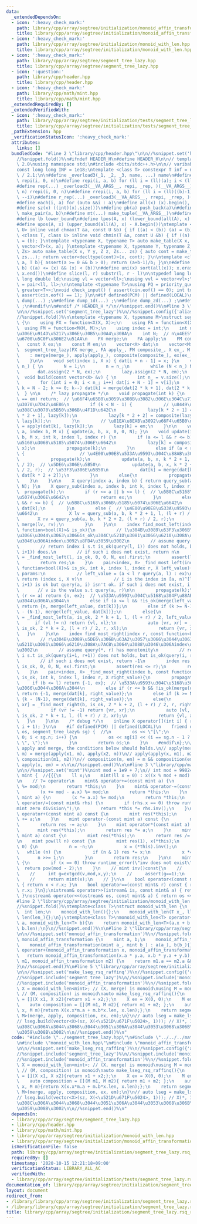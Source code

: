 ```yaml
---
data:
  _extendedDependsOn:
  - icon: ':heavy_check_mark:'
    path: library/cpp/array/segtree/initialization/monoid_affin_transformation.hpp
    title: library/cpp/array/segtree/initialization/monoid_affin_transformation.hpp
  - icon: ':heavy_check_mark:'
    path: library/cpp/array/segtree/initialization/monoid_with_len.hpp
    title: library/cpp/array/segtree/initialization/monoid_with_len.hpp
  - icon: ':heavy_check_mark:'
    path: library/cpp/array/segtree/segment_tree_lazy.hpp
    title: library/cpp/array/segtree/segment_tree_lazy.hpp
  - icon: ':question:'
    path: library/cpp/header.hpp
    title: library/cpp/header.hpp
  - icon: ':heavy_check_mark:'
    path: library/cpp/math/mint.hpp
    title: library/cpp/math/mint.hpp
  _extendedRequiredBy: []
  _extendedVerifiedWith:
  - icon: ':heavy_check_mark:'
    path: library/cpp/array/segtree/initialization/tests/segment_tree_lazy.rsq_raffinq.test.cpp
    title: library/cpp/array/segtree/initialization/tests/segment_tree_lazy.rsq_raffinq.test.cpp
  _pathExtension: hpp
  _verificationStatusIcon: ':heavy_check_mark:'
  attributes:
    links: []
  bundledCode: "#line 2 \"library/cpp/header.hpp\"\n\n//%snippet.set('header')%\n\
    //%snippet.fold()%\n#ifndef HEADER_H\n#define HEADER_H\n\n// template version\
    \ 2.0\nusing namespace std;\n#include <bits/stdc++.h>\n\n// varibable settings\n\
    const long long INF = 1e18;\ntemplate <class T> constexpr T inf = numeric_limits<T>::max()\
    \ / 2.1;\n\n#define _overload3(_1, _2, _3, name, ...) name\n#define _rep(i, n)\
    \ repi(i, 0, n)\n#define repi(i, a, b) for (ll i = (ll)(a); i < (ll)(b); ++i)\n\
    #define rep(...) _overload3(__VA_ARGS__, repi, _rep, )(__VA_ARGS__)\n#define _rrep(i,\
    \ n) rrepi(i, 0, n)\n#define rrepi(i, a, b) for (ll i = (ll)((b)-1); i >= (ll)(a);\
    \ --i)\n#define r_rep(...) _overload3(__VA_ARGS__, rrepi, _rrep, )(__VA_ARGS__)\n\
    #define each(i, a) for (auto &&i : a)\n#define all(x) (x).begin(), (x).end()\n\
    #define sz(x) ((int)(x).size())\n#define pb(a) push_back(a)\n#define mp(a, b)\
    \ make_pair(a, b)\n#define mt(...) make_tuple(__VA_ARGS__)\n#define ub upper_bound\n\
    #define lb lower_bound\n#define lpos(A, x) (lower_bound(all(A), x) - A.begin())\n\
    #define upos(A, x) (upper_bound(all(A), x) - A.begin())\ntemplate <class T, class\
    \ U> inline void chmax(T &a, const U &b) { if ((a) < (b)) (a) = (b); }\ntemplate\
    \ <class T, class U> inline void chmin(T &a, const U &b) { if ((a) > (b)) (a)\
    \ = (b); }\ntemplate <typename X, typename T> auto make_table(X x, T a) { return\
    \ vector<T>(x, a); }\ntemplate <typename X, typename Y, typename Z, typename...\
    \ Zs> auto make_table(X x, Y y, Z z, Zs... zs) { auto cont = make_table(y, z,\
    \ zs...); return vector<decltype(cont)>(x, cont); }\n\ntemplate <class T> T cdiv(T\
    \ a, T b){ assert(a >= 0 && b > 0); return (a+b-1)/b; }\n\n#define is_in(x, a,\
    \ b) ((a) <= (x) && (x) < (b))\n#define uni(x) sort(all(x)); x.erase(unique(all(x)),\
    \ x.end())\n#define slice(l, r) substr(l, r - l)\n\ntypedef long long ll;\ntypedef\
    \ long double ld;\nusing vl = vector<ll>;\nusing vvl = vector<vl>;\nusing pll\
    \ = pair<ll, ll>;\n\ntemplate <typename T>\nusing PQ = priority_queue<T, vector<T>,\
    \ greater<T>>;\nvoid check_input() { assert(cin.eof() == 0); int tmp; cin >> tmp;\
    \ assert(cin.eof() == 1); }\n\n#if defined(PCM) || defined(LOCAL)\n#else\n#define\
    \ dump(...) ;\n#define dump_1d(...) ;\n#define dump_2d(...) ;\n#define cerrendl\
    \ ;\n#endif\n\n#endif /* HEADER_H */\n//%snippet.end()%\n#line 3 \"library/cpp/array/segtree/segment_tree_lazy.hpp\"\
    \n\n//%snippet.set('segment_tree_lazy')%\n//%snippet.config({'alias':'lazy'})%\n\
    //%snippet.fold()%\n\ntemplate <typename X, typename M>\nstruct segment_tree_lazy\
    \ {\n    using FX = function<X(X, X)>;\n    using FA = function<X(X, M)>;\n  \
    \  using FM = function<M(M, M)>;\n    using index = int;\n    int n;  // \u5143\
    \u306E\u914D\u5217\u306E\u30B5\u30A4\u30BA\n    int N;  // n\u4EE5\u4E0A\u306E\
    \u6700\u5C0F\u306E2\u51AA\n    FX merge;\n    FA apply;\n    FM composite;\n \
    \   const X ex;\n    const M em;\n    vector<X> dat;\n    vector<M> lazy;\n  \
    \  segment_tree_lazy(FX merge_, FA apply_, FM composite_, X ex_, M em_)\n    \
    \    : merge(merge_), apply(apply_), composite(composite_), ex(ex_), em(em_) {\n\
    \    }\n\n    void set(index i, X x) { dat[i + n - 1] = x; }\n    void init(index\
    \ n_) { \n        N = 1;\n        n = n_;\n        while (N < n_) N <<= 1;\n \
    \       dat.assign(2 * N, ex);\n        lazy.assign(2 * N, em);\n    } \n\n  \
    \  void build(const vector<X> &v) { \n        int n_ = v.size();\n        init(n_);\n\
    \        for (int i = 0; i < n_; i++) dat[i + N - 1] = v[i];\n        for (int\
    \ k = N - 2; k >= 0; k--) dat[k] = merge(dat[2 * k + 1], dat[2 * k + 2]);\n  \
    \  } \n\n    /* lazy propagate */\n    void propagate(int k) {\n        if (lazy[k]\
    \ == em) return;  // \u66F4\u65B0\u3059\u308B\u3082\u306E\u304C\u7121\u3051\u308C\
    \u3070\u7D42\u4E86\n        if (k < N - 1) {            // \u8449\u3067\u306A\u3051\
    \u308C\u3070\u5B50\u306B\u4F1D\u642C\n            lazy[k * 2 + 1] = composite(lazy[k\
    \ * 2 + 1], lazy[k]);\n            lazy[k * 2 + 2] = composite(lazy[k * 2 + 2],\
    \ lazy[k]);\n        }\n        // \u81EA\u8EAB\u3092\u66F4\u65B0\n        dat[k]\
    \ = apply(dat[k], lazy[k]);\n        lazy[k] = em;\n    }\n\n    void update(index\
    \ a, index b, M x) { update(a, b, x, 0, 0, N); }\n    void update(index a, index\
    \ b, M x, int k, index l, index r) {\n        if (a <= l && r <= b) {  // \u5B8C\
    \u5168\u306B\u5185\u5074\u306E\u6642\n            lazy[k] = composite(lazy[k],\
    \ x);\n            propagate(k);\n        }\n        else if (a < r && l < b)\
    \ {                     // \u4E00\u90E8\u533A\u9593\u304C\u88AB\u308B\u6642\n\
    \            propagate(k);\n            update(a, b, x, k * 2 + 1, l, (l + r)\
    \ / 2);  // \u5DE6\u306E\u5B50\n            update(a, b, x, k * 2 + 2, (l + r)\
    \ / 2, r);  // \u53F3\u306E\u5B50\n            dat[k] = merge(dat[k * 2 + 1],\
    \ dat[k * 2 + 2]);\n        }\n        else{\n            propagate(k);\n    \
    \    }\n    }\n\n    X query(index a, index b) { return query_sub(a, b, 0, 0,\
    \ N); }\n    X query_sub(index a, index b, int k, index l, index r) {\n      \
    \  propagate(k);\n        if (r <= a || b <= l) {  // \u5B8C\u5168\u306B\u5916\
    \u5074\u306E\u6642\n            return ex;\n        }\n        else if (a <= l\
    \ && r <= b) {  // \u5B8C\u5168\u306B\u5185\u5074\u306E\u6642\n            return\
    \ dat[k];\n        }\n        else {  // \u4E00\u90E8\u533A\u9593\u304C\u88AB\u308B\
    \u6642\n            X lv = query_sub(a, b, k * 2 + 1, l, (l + r) / 2);\n     \
    \       X rv = query_sub(a, b, k * 2 + 2, (l + r) / 2, r);\n            return\
    \ merge(lv, rv);\n        }\n    }\n\n    index find_most_left(index l, const\
    \ function<bool(X)>& is_ok){\n        // l\u304B\u3089\u53F3\u306B\u63A2\u3057\
    \u3066\u3044\u3063\u3066is_ok\u304C\u521D\u3081\u3066\u6210\u308A\u7ACB\u3064\u3088\
    \u3046\u306Aindex\u3092\u8FD4\u3059\u3002\n        // assume query(l, *) has monotonity\n\
    \        // return index i s.t is_ok(query(l, i)) does not holds, but is_ok(query(l,\
    \ i+1)) does.\n        // if such i does not exist, return n\n        index res\
    \ = _find_most_left(l, is_ok, 0, 0, N, ex).first;\n        assert(l <= res);\n\
    \        return res;\n    }\n    pair<index, X> _find_most_left(index a, const\
    \ function<bool(X)>& is_ok, int k, index l, index r, X left_value){\n        //\
    \ params:\n            // left_value = (a < l ? query(a, l) : ex)\n        //\
    \ return (index i, X v)\n            // i is the index in [a, n)^[l, r) s.t query(a,\
    \ i+1) is ok but query(a, i) isn't ok. if such i does not exist, i = n\n     \
    \       // v is the value s.t query(a, r)\n\n        propagate(k);\n        if\
    \ (r <= a) return {n, ex};  // \u533A\u9593\u304C\u5168\u304F\u88AB\u3063\u3066\
    \u3044\u306A\u3044\n        else if (a <= l && !is_ok(merge(left_value, dat[k])))\
    \ return {n, merge(left_value, dat[k])};\n        else if (k >= N-1) return {k\
    \ - (N-1), merge(left_value, dat[k])};\n        else{\n            auto [vl, xl]\
    \ = _find_most_left(a, is_ok, 2 * k + 1, l, (l + r) / 2, left_value);\n      \
    \      if (vl != n) return {vl, xl};\n            auto [vr, xr] = _find_most_left(a,\
    \ is_ok, 2 * k + 2, (l + r) / 2, r, xl);\n            return {vr, xr};\n     \
    \   }\n    }\n\n    index find_most_right(index r, const function<bool(X)>& is_ok){\n\
    \        // r\u304B\u3089\u5DE6\u306B\u63A2\u3057\u3066\u3044\u3063\u3066is_ok\u304C\
    \u521D\u3081\u3066\u6210\u308A\u7ACB\u3064\u3088\u3046\u306Aindex\u3092\u8FD4\u3059\
    \u3002\n        // assume query(*, r) has monotonity\n        // return index\
    \ i s.t is_ok(query(i+1, r+1)) does not holds, but is_ok(query(i, r+1)) does.\n\
    \        // if such i does not exist, return -1\n        index res = _find_most_right(r+1,\
    \ is_ok, 0, 0, N, ex).first;\n        assert(res <= r);\n        return res;\n\
    \    }\n    pair<index, X> _find_most_right(index b, const function<bool(X)>&\
    \ is_ok, int k, index l, index r, X right_value){\n        propagate(k);\n   \
    \     if (b <= l) return {-1, ex};  // \u533A\u9593\u304C\u5168\u304F\u88AB\u3063\
    \u3066\u3044\u306A\u3044\n        else if (r <= b && !is_ok(merge(dat[k], right_value)))\
    \ return {-1, merge(dat[k], right_value)};\n        else if (k >= N-1) return\
    \ {k - (N-1), merge(dat[k], right_value)};\n        else{\n            auto [vr,\
    \ xr] = _find_most_right(b, is_ok, 2 * k + 2, (l + r) / 2, r, right_value);\n\
    \            if (vr != -1) return {vr, xr};\n            auto [vl, xl] = _find_most_right(b,\
    \ is_ok, 2 * k + 1, l, (l + r) / 2, xr);\n            return {vl, xl};\n     \
    \   }\n    }\n\n    /* debug */\n    inline X operator[](int i) { return query(i,\
    \ i + 1); }\n\n    #if defined(PCM) || defined(LOCAL)\n    friend ostream& operator<<(ostream&\
    \ os, segment_tree_lazy& sg) {  //\n        os << \"[\";\n        for (int i =\
    \ 0; i < sg.n; i++) {\n            os << sg[i] << (i == sg.n - 1 ? \"]\\n\" :\
    \ \", \");\n        }\n        return os;\n    }\n    #endif\n};\n// Regarding\
    \ apply and merge, the conditions below should holds.\n// apply(merge(x1, x2),\
    \ m) = merge(apply(x1, m), apply(x2, m))\n// apply(apply(x, m1), m2) = apply(x,\
    \ composition(m1, m2))\n// composition(m, em) = m && composition(em, m) = m &&\
    \ apply(x, em) = x\n\n//%snippet.end()%\n\n#line 3 \"library/cpp/math/mint.hpp\"\
    \n\n//%snippet.set('mint')%\nint mod = 1e9 + 7;\n// int mod = 998244353;\nstruct\
    \ mint {  //{{{\n    ll x;\n    mint(ll x = 0) : x((x % mod + mod) % mod) {}\n\
    \n    // ?= operator\n    mint& operator+=(const mint a) {\n        (x += a.x)\
    \ %= mod;\n        return *this;\n    }\n    mint& operator-=(const mint a) {\n\
    \        (x += mod - a.x) %= mod;\n        return *this;\n    }\n    mint& operator*=(const\
    \ mint a) {\n        (x *= a.x) %= mod;\n        return *this;\n    }\n    mint&\
    \ operator/=(const mint& rhs) {\n        if (rhs.x == 0) throw runtime_error(\"\
    mint zero division\");\n        return *this *= rhs.inv();\n    }\n\n    mint\
    \ operator+(const mint a) const {\n        mint res(*this);\n        return res\
    \ += a;\n    }\n    mint operator-(const mint a) const {\n        mint res(*this);\n\
    \        return res -= a;\n    }\n    mint operator*(const mint a) const {\n \
    \       mint res(*this);\n        return res *= a;\n    }\n    mint operator/(const\
    \ mint a) const {\n        mint res(*this);\n        return res /= a;\n    }\n\
    \n    mint pow(ll n) const {\n        mint res(1), x(*this);\n        if (n <\
    \ 0) {\n            n = -n;\n            x = (*this).inv();\n        }\n     \
    \   while (n) {\n            if (n & 1) res *= x;\n            x *= x;\n     \
    \       n >>= 1;\n        }\n        return res;\n    }\n\n    mint inv() const\
    \ {\n        if (x == 0) throw runtime_error(\"inv does not exist\");\n      \
    \  return pow(mod - 2);\n    }\n    // mint inv()const{\n    //     int x,y;\n\
    \    //     int g=extgcd(v,mod,x,y);\n    //     assert(g==1);\n    //     if(x<0)x+=mod;\n\
    \    //     return mint(x);\n    // }\n\n    bool operator<(const mint& r) const\
    \ { return x < r.x; }\n    bool operator==(const mint& r) const { return x ==\
    \ r.x; }\n};\nistream& operator>>(istream& is, const mint& a) { return is >> a.x;\
    \ }\nostream& operator<<(ostream& os, const mint& a) { return os << a.x; }\n//}}}\n\
    #line 2 \"library/cpp/array/segtree/initialization/monoid_with_len.hpp\"\n\n//%snippet.set('monoid_with_len')%\n\
    //%snippet.fold()%\ntemplate<class T>\nstruct monoid_with_len {\n    T x;\n  \
    \  int len;\n    monoid_with_len(){};\n    monoid_with_len(T x_, ll len_) : x(x_),\
    \ len(len_){};\n};\ntemplate<class T>\nmonoid_with_len<T> operator+(monoid_with_len<T>\
    \ a, monoid_with_len<T> b){\n    return monoid_with_len<T>(a.x + b.x, a.len +\
    \ b.len);\n}\n//%snippet.end()%\n\n#line 2 \"library/cpp/array/segtree/initialization/monoid_affin_transformation.hpp\"\
    \n\n//%snippet.set('monoid_affin_transformation')%\n//%snippet.fold()%\nstruct\
    \ monoid_affin_transformation {\n    mint a, b;\n    monoid_affin_transformation(){};\n\
    \    monoid_affin_transformation(mint a_, mint b_) : a(a_), b(b_){};\n};\nmonoid_affin_transformation\
    \ operator+(monoid_affin_transformation x, monoid_affin_transformation y){\n \
    \   return monoid_affin_transformation(x.a * y.a, x.b * y.a + y.b);\n}\nbool operator==(monoid_affin_transformation\
    \ m1, monoid_affin_transformation m2) {\n    return m1.a == m2.a && m1.b == m2.b;\n\
    }\n//%snippet.end()%\n#line 5 \"library/cpp/array/segtree/initialization/segment_tree_lazy.rsq_raffinq.hpp\"\
    \n\n//%snippet.set('make_lseg_rsq_raffinq')%\n//%snippet.config({'alias':'rsq_raffinq'})%\n\
    //%snippet.include('segment_tree_lazy')%\n//%snippet.include('monoid_with_len')%\n\
    //%snippet.include('monoid_affin_transformation')%\n//%snippet.fold()%\nusing\
    \ X = monoid_with_len<mint>; // (X, merge) is monoid\nusing M = monoid_affin_transformation;\
    \ // (M, composition) is monoid\nauto make_lseg_rsq_raffinq(){\n    auto merge\
    \ = [](X x1, X x2){return x1 + x2;};\n    X ex = X(0, 0);\n    M em = M(1, 0);\n\
    \    auto composition = [](M m1, M m2){ return m1 + m2; };\n    auto apply = [](X\
    \ x, M m){return X(x.x*m.a + m.b*x.len, x.len);};\n    return segment_tree_lazy<X,\
    \ M>(merge, apply, composition, ex, em);\n}\n// auto lseg = make_lseg_rsq_raffinq();\n\
    // lseg.build(vector<X>(sz, X(<\u521D\u671F\u5024>, 1))); // X(*, 1)\u3092\u5165\
    \u308C\u306A\u3044\u3068\u3044\u3051\u306A\u3044\u3053\u3068\u306B\u6CE8\u610F\
    \u3059\u308B\u3002\n\n//%snippet.end()%\n"
  code: "#include \"../segment_tree_lazy.hpp\"\n#include \"../../../math/mint.hpp\"\
    \n#include \"monoid_with_len.hpp\"\n#include \"monoid_affin_transformation.hpp\"\
    \n\n//%snippet.set('make_lseg_rsq_raffinq')%\n//%snippet.config({'alias':'rsq_raffinq'})%\n\
    //%snippet.include('segment_tree_lazy')%\n//%snippet.include('monoid_with_len')%\n\
    //%snippet.include('monoid_affin_transformation')%\n//%snippet.fold()%\nusing\
    \ X = monoid_with_len<mint>; // (X, merge) is monoid\nusing M = monoid_affin_transformation;\
    \ // (M, composition) is monoid\nauto make_lseg_rsq_raffinq(){\n    auto merge\
    \ = [](X x1, X x2){return x1 + x2;};\n    X ex = X(0, 0);\n    M em = M(1, 0);\n\
    \    auto composition = [](M m1, M m2){ return m1 + m2; };\n    auto apply = [](X\
    \ x, M m){return X(x.x*m.a + m.b*x.len, x.len);};\n    return segment_tree_lazy<X,\
    \ M>(merge, apply, composition, ex, em);\n}\n// auto lseg = make_lseg_rsq_raffinq();\n\
    // lseg.build(vector<X>(sz, X(<\u521D\u671F\u5024>, 1))); // X(*, 1)\u3092\u5165\
    \u308C\u306A\u3044\u3068\u3044\u3051\u306A\u3044\u3053\u3068\u306B\u6CE8\u610F\
    \u3059\u308B\u3002\n\n//%snippet.end()%\n"
  dependsOn:
  - library/cpp/array/segtree/segment_tree_lazy.hpp
  - library/cpp/header.hpp
  - library/cpp/math/mint.hpp
  - library/cpp/array/segtree/initialization/monoid_with_len.hpp
  - library/cpp/array/segtree/initialization/monoid_affin_transformation.hpp
  isVerificationFile: false
  path: library/cpp/array/segtree/initialization/segment_tree_lazy.rsq_raffinq.hpp
  requiredBy: []
  timestamp: '2020-10-15 12:21:18+09:00'
  verificationStatus: LIBRARY_ALL_AC
  verifiedWith:
  - library/cpp/array/segtree/initialization/tests/segment_tree_lazy.rsq_raffinq.test.cpp
documentation_of: library/cpp/array/segtree/initialization/segment_tree_lazy.rsq_raffinq.hpp
layout: document
redirect_from:
- /library/library/cpp/array/segtree/initialization/segment_tree_lazy.rsq_raffinq.hpp
- /library/library/cpp/array/segtree/initialization/segment_tree_lazy.rsq_raffinq.hpp.html
title: library/cpp/array/segtree/initialization/segment_tree_lazy.rsq_raffinq.hpp
---
```

